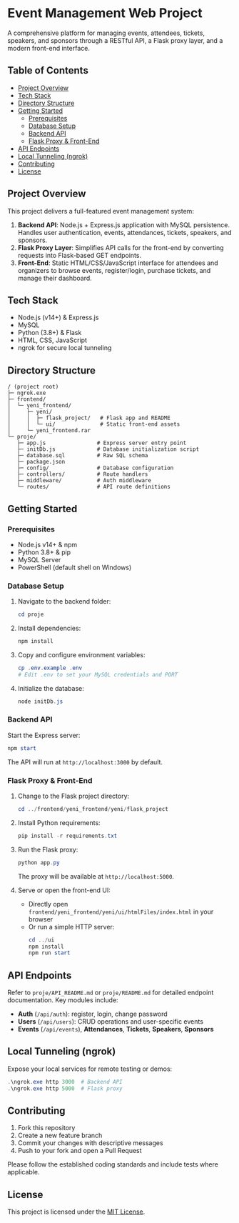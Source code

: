# Event Management Web Project

A comprehensive platform for managing events, attendees, tickets, speakers, and sponsors through a RESTful API, a Flask proxy layer, and a modern front-end interface.

## Table of Contents

- [Project Overview](#project-overview)
- [Tech Stack](#tech-stack)
- [Directory Structure](#directory-structure)
- [Getting Started](#getting-started)
  - [Prerequisites](#prerequisites)
  - [Database Setup](#database-setup)
  - [Backend API](#backend-api)
  - [Flask Proxy & Front-End](#flask-proxy--front-end)
- [API Endpoints](#api-endpoints)
- [Local Tunneling (ngrok)](#local-tunneling-ngrok)
- [Contributing](#contributing)
- [License](#license)

## Project Overview

This project delivers a full-featured event management system:

1. **Backend API**: Node.js + Express.js application with MySQL persistence. Handles user authentication, events, attendances, tickets, speakers, and sponsors.
2. **Flask Proxy Layer**: Simplifies API calls for the front-end by converting requests into Flask-based GET endpoints.
3. **Front-End**: Static HTML/CSS/JavaScript interface for attendees and organizers to browse events, register/login, purchase tickets, and manage their dashboard.

## Tech Stack

- Node.js (v14+) & Express.js
- MySQL
- Python (3.8+) & Flask
- HTML, CSS, JavaScript
- ngrok for secure local tunneling

## Directory Structure

```
/ (project root)
├─ ngrok.exe
├─ frontend/
│  └─ yeni_frontend/
│     ├─ yeni/
│     │  ├─ flask_project/   # Flask app and README
│     │  └─ ui/              # Static front-end assets
│     └─ yeni_frontend.rar
└─ proje/
   ├─ app.js                # Express server entry point
   ├─ initDb.js             # Database initialization script
   ├─ database.sql          # Raw SQL schema
   ├─ package.json
   ├─ config/               # Database configuration
   ├─ controllers/          # Route handlers
   ├─ middleware/           # Auth middleware
   └─ routes/               # API route definitions
```

## Getting Started

### Prerequisites

- Node.js v14+ & npm
- Python 3.8+ & pip
- MySQL Server
- PowerShell (default shell on Windows)

### Database Setup

1. Navigate to the backend folder:
   ```powershell
   cd proje
   ```
2. Install dependencies:
   ```powershell
   npm install
   ```
3. Copy and configure environment variables:
   ```powershell
   cp .env.example .env
   # Edit .env to set your MySQL credentials and PORT
   ```
4. Initialize the database:
   ```powershell
   node initDb.js
   ```

### Backend API

Start the Express server:
```powershell
npm start
``` 
The API will run at `http://localhost:3000` by default.

### Flask Proxy & Front-End

1. Change to the Flask project directory:
   ```powershell
   cd ../frontend/yeni_frontend/yeni/flask_project
   ```
2. Install Python requirements:
   ```powershell
   pip install -r requirements.txt
   ```
3. Run the Flask proxy:
   ```powershell
   python app.py
   ```
   The proxy will be available at `http://localhost:5000`.

4. Serve or open the front-end UI:
   - Directly open `frontend/yeni_frontend/yeni/ui/htmlFiles/index.html` in your browser
   - Or run a simple HTTP server:
     ```powershell
     cd ../ui
     npm install
     npm run start
     ```

## API Endpoints

Refer to `proje/API_README.md` or `proje/README.md` for detailed endpoint documentation. Key modules include:

- **Auth** (`/api/auth`): register, login, change password
- **Users** (`/api/users`): CRUD operations and user-specific events
- **Events** (`/api/events`), **Attendances**, **Tickets**, **Speakers**, **Sponsors**

## Local Tunneling (ngrok)

Expose your local services for remote testing or demos:
```powershell
.\ngrok.exe http 3000  # Backend API
.\ngrok.exe http 5000  # Flask proxy
```

## Contributing

1. Fork this repository
2. Create a new feature branch
3. Commit your changes with descriptive messages
4. Push to your fork and open a Pull Request

Please follow the established coding standards and include tests where applicable.

## License

This project is licensed under the [MIT License](LICENSE).

